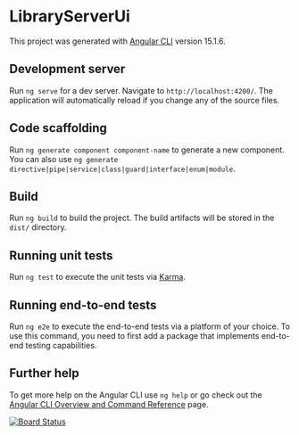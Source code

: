 # LibraryServerUi

This project was generated with [Angular CLI](https://github.com/angular/angular-cli) version 15.1.6.

## Development server

Run `ng serve` for a dev server. Navigate to `http://localhost:4200/`. The application will automatically reload if you change any of the source files.

## Code scaffolding

Run `ng generate component component-name` to generate a new component. You can also use `ng generate directive|pipe|service|class|guard|interface|enum|module`.

## Build

Run `ng build` to build the project. The build artifacts will be stored in the `dist/` directory.

## Running unit tests

Run `ng test` to execute the unit tests via [Karma](https://karma-runner.github.io).

## Running end-to-end tests

Run `ng e2e` to execute the end-to-end tests via a platform of your choice. To use this command, you need to first add a package that implements end-to-end testing capabilities.

## Further help

To get more help on the Angular CLI use `ng help` or go check out the [Angular CLI Overview and Command Reference](https://angular.io/cli) page.

[![Board Status](https://dev.azure.com/BottomHalf/53863c8d-bfe6-49e2-bf72-c82f9be66c4c/ad788e12-91bc-4c51-b503-640fd71a21b5/_apis/work/boardbadge/7681c9f7-8e80-44fa-bb2b-b6fcb997a934?columnOptions=1)](https://dev.azure.com/BottomHalf/53863c8d-bfe6-49e2-bf72-c82f9be66c4c/_boards/board/t/ad788e12-91bc-4c51-b503-640fd71a21b5/Microsoft.RequirementCategory/)

